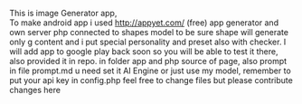 This is image Generator app,  
To make android app i used http://appyet.com/ (free) app generator and own server php connected to shapes model to be sure shape will generate only g content and i put special personality and preset also with checker. I will add app to google play back soon so you will be able to test it there, also provided it in repo. 
in folder app and php source of page, also prompt in file prompt.md u need set it AI Engine or just use my model, remember to put your api key in config.php feel free to change files but please contribute changes here
